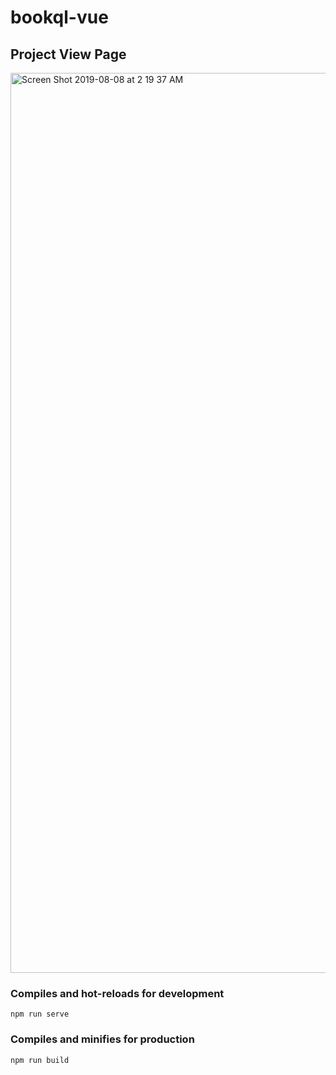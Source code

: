 # bookql-vue

## Project View Page
<img width="1440" alt="Screen Shot 2019-08-08 at 2 19 37 AM" src="https://user-images.githubusercontent.com/31072206/62655207-52a65e80-b983-11e9-8d6f-7e034ac14632.png">


### Compiles and hot-reloads for development
```
npm run serve
```

### Compiles and minifies for production
```
npm run build
```
